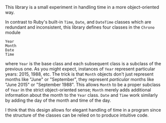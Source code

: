 This library is a small experiment in handling time in a more object-oriented
way.

In contrast to Ruby's built-in `Time`, `Date`, and `DateTime` classes which are
redundant and inconsistent, this library defines four classes in the `Chrono`
module

    Year
    Month
    Date
    Time

where `Year` is the base class and each subsequent class is a subclass of the
previous one. As you might expect, instances of `Year` represent particular
years: 2015, 1988, etc. The trick is that `Month` objects don't just represent
months like "June" or "September", they represent _particular_ months like "June
2015" or "September 1988". This allows `Month` to be a proper subclass of `Year`
in the strict object-oriented sense; `Month` merely adds additional information
about the month to the `Year` class. `Date` and `Time` work similarly by adding
the day of the month and time of the day.

I think that this design allows for elegant handling of time in a program since
the structure of the classes can be relied on to produce intuitive code.
